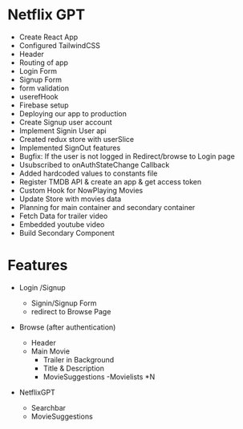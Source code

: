 # Netflix GPT

- Create React App
- Configured TailwindCSS
- Header
- Routing of app
- Login Form
- Signup Form
- form validation
- userefHook
- Firebase setup
- Deploying our app to production
- Create Signup user account
- Implement Signin User api
- Created redux store with userSlice
- Implemented SignOut features
- Bugfix: If the user is not logged in Redirect/browse to Login page
- Usubscribed to onAuthStateChange Callback
- Added hardcoded values to constants file
- Register TMDB API & create an app & get access token
- Custom Hook for NowPlaying Movies
- Update Store with movies data
- Planning for main container and secondary container
- Fetch Data for trailer video
- Embedded youtube video
- Build Secondary Component

# Features

- Login /Signup
   - Signin/Signup Form
   - redirect to Browse Page

- Browse (after authentication)
  - Header
  - Main Movie
      - Trailer in Background
      - Title & Description
      - MovieSuggestions
         -Movielists *N

- NetflixGPT
  - Searchbar
  - MovieSuggestions

